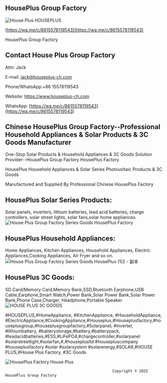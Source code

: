 ## HousePlus Group Factory

![House Plus HOUSEPLUS](https://github.com/user-attachments/assets/eff2eca4-b784-411f-9512-c044942cc187)

[https://wa.me/c/8615578119543](https://wa.me/c/8615578119543)

HousePlus Group Factory

## Contact House Plus Group Factory

Attn: Jack

E-mail: jack@houseplus-ch.com

Phone/WhatsApp:+86 15578119543

Website: https://www.houseplus-ch.com

WhatsApp: [https://wa.me/c/8615578119543](https://wa.me/c/8615578119543)


## Chinese HousePlus Group Factory--Professional Household Appliances & Solar Products & 3C Goods Manufacturer




One-Stop Solar Products & Household Appliances & 3C Goods Solution Provider--HousePlus Group Factory HousePlus Factory


HousePlus Household Appliances & Solar Series Photovoltaic Products & 3C Goods

Manufactured and Supplied By Professional Chinese HousePlus Factory



## HousePlus Solar Series Products:

Solar panels, inverters, lithium batteries, lead acid batteries, charge controllers, solar street lights, solar fans,solar home appliances.
![House Plus Group Factory Series Goods HousePlus Factory](https://github.com/user-attachments/assets/6e1561b6-01e3-4f4f-be5b-662e36d48934)





## HousePlus Household Appliances:

Home Appliances, Kitchen Appliances, Household Appliances, Electric Appliances,Cooking Appliances, Air Fryer and  so on.
![House Plus Group Factory Series Goods HousePlus (1)2 - 副本](https://github.com/user-attachments/assets/7856f02d-3ecd-43b0-af64-93dedf0aa21e)




## HousePlus 3C Goods:

SD Card/Memory Card,Memory Bank,SSD,Bluetooth Earphone,USB Cable,Earphone,Smart Watch,Power Bank,Solar Power Bank,Solar Power Bank,Phone Case,Charger, Headphone,Portable Speaker
![HOUSE PLUS 3C GOODS](https://github.com/user-attachments/assets/66075907-f0be-4d96-8141-707f707123c0)




#HOUSEPLUS,#HomeAppliance, #KitchenAppliance, #HouseholdAppliance, #ElectricAppliance,#CookingAppliance,#Houseplus,#Houseplusfactory,#houseplusgroup,#houseplusgroupfactory,#Solarpanel, #inverter, #lithiumbattery, #batterystorage,#battery,#batterypack, #leadacidbatteries,#ESS,#LiFePO4,#chargecontroller,#solarpanel #solarstreetlight,#solarfan,#,#houseplusltd #housepluscompany #houseplusfactory #solar #solarsystem 
#solarenergy,#SOLAR,#HOUSE PLUS,#House Plus Factory, #3C Goods

![HousePlus Factory House Plus](https://github.com/user-attachments/assets/06501e90-3f6c-45f1-8a11-b38e8e743c3d)




                                                    Copyright © 2025 HousePlus Group Factory


